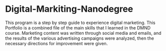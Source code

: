 # Digital-Markiting-Nanodegree
This program is a step by step guide to experience digital marketing.
This Portfolio is a combined file of the main skills that I learned in the DMND course.
Marketing content was written through social media and emails, and the results of the various advertising campaigns were analyzed, then the necessary directions for improvement were given.
